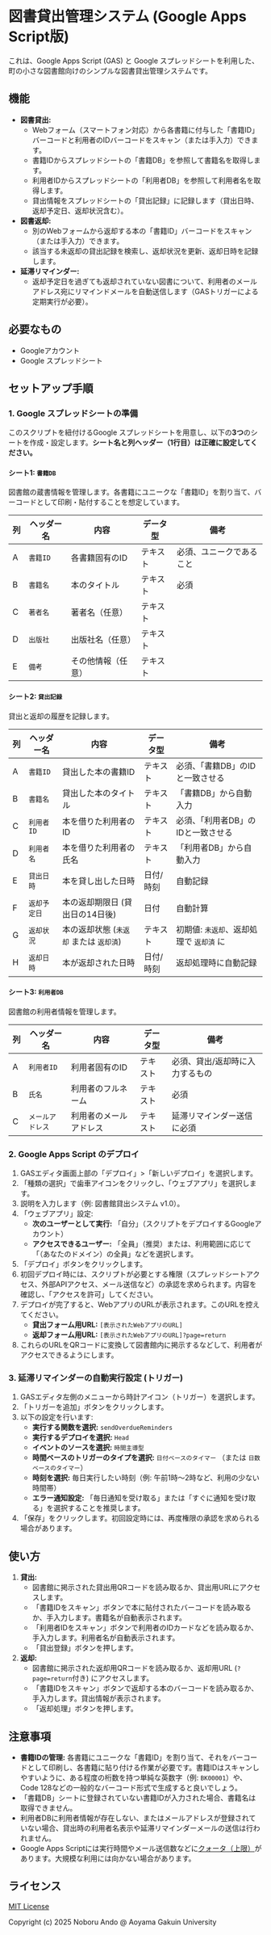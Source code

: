 # 図書貸出管理システム (Google Apps Script版)

これは、Google Apps Script (GAS) と Google スプレッドシートを利用した、町の小さな図書館向けのシンプルな図書貸出管理システムです。

## 機能

*   **図書貸出:**
    *   Webフォーム（スマートフォン対応）から各書籍に付与した「書籍ID」バーコードと利用者のIDバーコードをスキャン（または手入力）できます。
    *   書籍IDからスプレッドシートの「書籍DB」を参照して書籍名を取得します。
    *   利用者IDからスプレッドシートの「利用者DB」を参照して利用者名を取得します。
    *   貸出情報をスプレッドシートの「貸出記録」に記録します（貸出日時、返却予定日、返却状況含む）。
*   **図書返却:**
    *   別のWebフォームから返却する本の「書籍ID」バーコードをスキャン（または手入力）できます。
    *   該当する未返却の貸出記録を検索し、返却状況を更新、返却日時を記録します。
*   **延滞リマインダー:**
    *   返却予定日を過ぎても返却されていない図書について、利用者のメールアドレス宛にリマインドメールを自動送信します（GASトリガーによる定期実行が必要）。

## 必要なもの

*   Googleアカウント
*   Google スプレッドシート

## セットアップ手順

### 1. Google スプレッドシートの準備

このスクリプトを紐付けるGoogle スプレッドシートを用意し、以下の**3つ**のシートを作成・設定します。**シート名と列ヘッダー（1行目）は正確に設定してください。**

#### シート1: `書籍DB`

図書館の蔵書情報を管理します。各書籍にユニークな「書籍ID」を割り当て、バーコードとして印刷・貼付することを想定しています。

| 列 | ヘッダー名     | 内容                     | データ型 | 備考                                     |
|----|----------------|--------------------------|----------|------------------------------------------|
| A  | `書籍ID`       | 各書籍固有のID           | テキスト | 必須、ユニークであること                 |
| B  | `書籍名`       | 本のタイトル             | テキスト | 必須                                     |
| C  | `著者名`       | 著者名（任意）           | テキスト |                                          |
| D  | `出版社`       | 出版社名（任意）         | テキスト |                                          |
| E  | `備考`         | その他情報（任意）       | テキスト |                                          |

#### シート2: `貸出記録`

貸出と返却の履歴を記録します。

| 列 | ヘッダー名     | 内容                                       | データ型     | 備考                                     |
|----|----------------|--------------------------------------------|--------------|------------------------------------------|
| A  | `書籍ID`       | 貸出した本の書籍ID                         | テキスト     | 必須、「書籍DB」のIDと一致させる       |
| B  | `書籍名`       | 貸出した本のタイトル                       | テキスト     | 「書籍DB」から自動入力                   |
| C  | `利用者ID`     | 本を借りた利用者のID                       | テキスト     | 必須、「利用者DB」のIDと一致させる       |
| D  | `利用者名`     | 本を借りた利用者の氏名                     | テキスト     | 「利用者DB」から自動入力                 |
| E  | `貸出日時`     | 本を貸し出した日時                         | 日付/時刻    | 自動記録                                 |
| F  | `返却予定日`   | 本の返却期限日 (貸出日の14日後)            | 日付         | 自動計算                                 |
| G  | `返却状況`     | 本の返却状態 (`未返却` または `返却済`)    | テキスト     | 初期値: `未返却`、返却処理で `返却済` に |
| H  | `返却日時`     | 本が返却された日時                         | 日付/時刻    | 返却処理時に自動記録                     |

#### シート3: `利用者DB`

図書館の利用者情報を管理します。

| 列 | ヘッダー名       | 内容                               | データ型 | 備考                               |
|----|------------------|------------------------------------|----------|------------------------------------|
| A  | `利用者ID`       | 利用者固有のID                     | テキスト | 必須、貸出/返却時に入力するもの    |
| B  | `氏名`           | 利用者のフルネーム                 | テキスト | 必須                               |
| C  | `メールアドレス` | 利用者のメールアドレス             | テキスト | 延滞リマインダー送信に必須         |

### 2. Google Apps Script のデプロイ

1.  GASエディタ画面上部の「デプロイ」>「新しいデプロイ」を選択します。
2.  「種類の選択」で歯車アイコンをクリックし、「ウェブアプリ」を選択します。
3.  説明を入力します（例: 図書館貸出システム v1.0）。
4.  「ウェブアプリ」設定:
    *   **次のユーザーとして実行:** 「自分」（スクリプトをデプロイするGoogleアカウント）
    *   **アクセスできるユーザー:** 「全員」（推奨）または、利用範囲に応じて「（あなたのドメイン）の全員」などを選択します。
5.  「デプロイ」ボタンをクリックします。
6.  初回デプロイ時には、スクリプトが必要とする権限（スプレッドシートアクセス、外部APIアクセス、メール送信など）の承認を求められます。内容を確認し、「アクセスを許可」してください。
7.  デプロイが完了すると、WebアプリのURLが表示されます。このURLを控えてください。
    *   **貸出フォーム用URL:** `[表示されたWebアプリのURL]`
    *   **返却フォーム用URL:** `[表示されたWebアプリのURL]?page=return`
8.  これらのURLをQRコードに変換して図書館内に掲示するなどして、利用者がアクセスできるようにします。

### 3. 延滞リマインダーの自動実行設定 (トリガー)

1.  GASエディタ左側のメニューから時計アイコン（トリガー）を選択します。
2.  「トリガーを追加」ボタンをクリックします。
3.  以下の設定を行います:
    *   **実行する関数を選択:** `sendOverdueReminders`
    *   **実行するデプロイを選択:** `Head`
    *   **イベントのソースを選択:** `時間主導型`
    *   **時間ベースのトリガーのタイプを選択:** `日付ベースのタイマー` （または `日数ベースのタイマー`）
    *   **時刻を選択:** 毎日実行したい時刻（例: 午前1時～2時など、利用の少ない時間帯）
    *   **エラー通知設定:** 「毎日通知を受け取る」または「すぐに通知を受け取る」を選択することを推奨します。
4.  「保存」をクリックします。初回設定時には、再度権限の承認を求められる場合があります。

## 使い方

1.  **貸出:**
    *   図書館に掲示された貸出用QRコードを読み取るか、貸出用URLにアクセスします。
    *   「書籍IDをスキャン」ボタンで本に貼付されたバーコードを読み取るか、手入力します。書籍名が自動表示されます。
    *   「利用者IDをスキャン」ボタンで利用者のIDカードなどを読み取るか、手入力します。利用者名が自動表示されます。
    *   「貸出登録」ボタンを押します。
2.  **返却:**
    *   図書館に掲示された返却用QRコードを読み取るか、返却用URL (`?page=return`付き) にアクセスします。
    *   「書籍IDをスキャン」ボタンで返却する本のバーコードを読み取るか、手入力します。貸出情報が表示されます。
    *   「返却処理」ボタンを押します。

## 注意事項

*   **書籍IDの管理:** 各書籍にユニークな「書籍ID」を割り当て、それをバーコードとして印刷し、各書籍に貼り付ける作業が必要です。書籍IDはスキャンしやすいように、ある程度の桁数を持つ単純な英数字（例: `BK00001`）や、Code 128などの一般的なバーコード形式で生成すると良いでしょう。
*   「書籍DB」シートに登録されていない書籍IDが入力された場合、書籍名は取得できません。
*   利用者DBに利用者情報が存在しない、またはメールアドレスが登録されていない場合、貸出時の利用者名表示や延滞リマインダーメールの送信は行われません。
*   Google Apps Scriptには実行時間やメール送信数などに[クォータ（上限）](https://developers.google.com/apps-script/guides/services/quotas)があります。大規模な利用には向かない場合があります。

## ライセンス

[MIT License](LICENSE)

Copyright (c) 2025 Noboru Ando @ Aoyama Gakuin University
